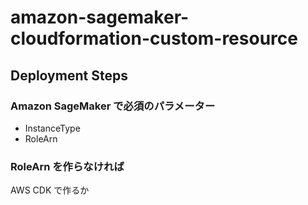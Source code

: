 # amazon-sagemaker-cloudformation-custom-resource


## Deployment Steps


### Amazon SageMaker で必須のパラメーター
- InstanceType
- RoleArn


### RoleArn を作らなければ

AWS CDK で作るか